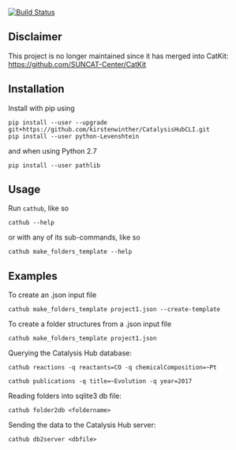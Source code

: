 [![Build Status](https://travis-ci.org/mhoffman/CatalysisHubCLI.svg?branch=master)](https://travis-ci.org/mhoffman/CatalysisHubCLI)

## Disclaimer

This project is no longer maintained since it has merged into CatKit: https://github.com/SUNCAT-Center/CatKit

## Installation

Install with pip using

    pip install --user --upgrade git+https://github.com/kirstenwinther/CatalysisHubCLI.git
    pip install --user python-Levenshtein

and when using Python 2.7

    pip install --user pathlib


## Usage

Run `cathub`, like so

    cathub --help

or with any of its sub-commands, like so

    cathub make_folders_template --help

## Examples


To create an .json input file

    cathub make_folders_template project1.json --create-template

To create a folder structures from a .json input file

    cathub make_folders_template project1.json

Querying the Catalysis Hub database:

    cathub reactions -q reactants=CO -q chemicalComposition=~Pt

    cathub publications -q title=~Evolution -q year=2017

Reading folders into sqlite3 db file:

    cathub folder2db <foldername>

Sending the data to the Catalysis Hub server:

    cathub db2server <dbfile>
